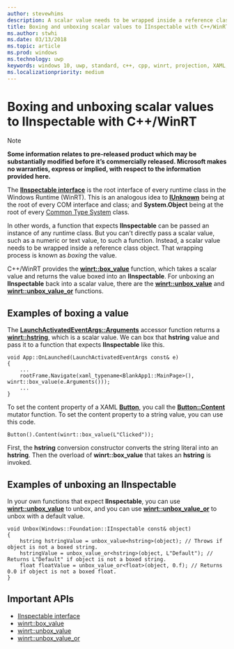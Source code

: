 ```yaml
---
author: stevewhims
description: A scalar value needs to be wrapped inside a reference class object before being passed to a function that expects **IInspectable**. That wrapping process is known as *boxing* the value.
title: Boxing and unboxing scalar values to IInspectable with C++/WinRT
ms.author: stwhi
ms.date: 03/13/2018
ms.topic: article
ms.prod: windows
ms.technology: uwp
keywords: windows 10, uwp, standard, c++, cpp, winrt, projection, XAML, control, boxing, scalar, value
ms.localizationpriority: medium
---
```


# Boxing and unboxing scalar values to IInspectable with C++/WinRT 
> [!NOTE]
> **Some information relates to pre-released product which may be substantially modified before it’s commercially released. Microsoft makes no warranties, express or implied, with respect to the information provided here.**

The [**IInspectable interface**](https://msdn.microsoft.com/library/windows/desktop/br205821) is the root interface of every runtime class in the Windows Runtime (WinRT). This is an analogous idea to [**IUnknown**](https://msdn.microsoft.com/library/windows/desktop/ms680509) being at the root of every COM interface and class; and **System.Object** being at the root of every [Common Type System](https://docs.microsoft.com/dotnet/standard/base-types/common-type-system) class.

In other words, a function that expects **IInspectable** can be passed an instance of any runtime class. But you can't directly pass a scalar value, such as a numeric or text value, to such a function. Instead, a scalar value needs to be wrapped inside a reference class object. That wrapping process is known as *boxing* the value.

C++/WinRT provides the [**winrt::box_value**](/uwp/cpp-ref-for-winrt/box-value?branch=live) function, which takes a scalar value and returns the value boxed into an **IInspectable**. For unboxing an **IInspectable** back into a scalar value, there are the [**winrt::unbox_value**](/uwp/cpp-ref-for-winrt/unbox-value?branch=live) and  [**winrt::unbox_value_or**](/uwp/cpp-ref-for-winrt/unbox-value-or?branch=live) functions.

## Examples of boxing a value
The [**LaunchActivatedEventArgs::Arguments**](/uwp/api/windows.applicationmodel.activation.launchactivatedeventargs.Arguments) accessor function returns a [**winrt::hstring**](/uwp/cpp-ref-for-winrt/hstring?branch=live), which is a scalar value. We can box that **hstring** value and pass it to a function that expects **IInspectable** like this.

```cppwinrt
void App::OnLaunched(LaunchActivatedEventArgs const& e)
{
	...
	rootFrame.Navigate(xaml_typename<BlankApp1::MainPage>(), winrt::box_value(e.Arguments()));
	...
}
```

To set the content property of a XAML [**Button**](/uwp/api/windows.ui.xaml.controls.button?branch=live), you call the [**Button::Content**](/uwp/api/windows.ui.xaml.controls.button?branch=live#Windows_UI_Xaml_Controls_ContentControl_Content) mutator function. To set the content property to a string value, you can use this code.

```cppwinrt
Button().Content(winrt::box_value(L"Clicked"));
```

First, the **hstring** conversion constructor converts the string literal into an **hstring**. Then the overload of **winrt::box_value** that takes an **hstring** is invoked.

## Examples of unboxing an IInspectable
In your own functions that expect **IInspectable**, you can use [**winrt::unbox_value**](/uwp/cpp-ref-for-winrt/unbox-value?branch=live) to unbox, and you can use [**winrt::unbox_value_or**](/uwp/cpp-ref-for-winrt/unbox-value-or?branch=live) to unbox with a default value.

```cppwinrt
void Unbox(Windows::Foundation::IInspectable const& object)
{
	hstring hstringValue = unbox_value<hstring>(object); // Throws if object is not a boxed string.
	hstringValue = unbox_value_or<hstring>(object, L"Default"); // Returns L"Default" if object is not a boxed string.
	float floatValue = unbox_value_or<float>(object, 0.f); // Returns 0.0 if object is not a boxed float.
}
```

## Important APIs
* [IInspectable interface](https://msdn.microsoft.com/library/windows/desktop/br205821)
* [winrt::box_value](/uwp/cpp-ref-for-winrt/box-value?branch=live)
* [winrt::unbox_value](/uwp/cpp-ref-for-winrt/unbox-value?branch=live)
* [winrt::unbox_value_or](/uwp/cpp-ref-for-winrt/unbox-value-or?branch=live)
